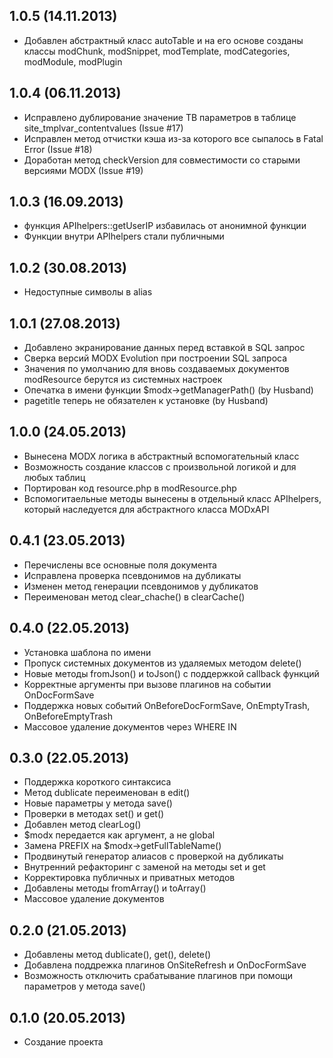 ## 1.0.5 (14.11.2013)
* Добавлен абстрактный класс autoTable и на его основе созданы классы modChunk, modSnippet, modTemplate, modCategories, modModule, modPlugin

## 1.0.4 (06.11.2013)
* Исправлено дублирование значение ТВ параметров в таблице site_tmplvar_contentvalues (Issue #17)
* Исправлен метод отчистки кэша из-за которого все сыпалось в Fatal Error (Issue #18)
* Доработан метод checkVersion для совместимости со старыми версиями MODX (Issue #19)

## 1.0.3 (16.09.2013)
* функция APIhelpers::getUserIP избавилась от анонимной функции
* Функции внутри APIhelpers стали публичными

## 1.0.2 (30.08.2013)
* Недоступные символы в alias

## 1.0.1 (27.08.2013)
* Добавлено экранирование данных перед вставкой в SQL запрос
* Сверка версий MODX Evolution при построении SQL запроса
* Значения по умолчанию для вновь создаваемых документов modResource берутся из системных настроек
* Опечатка в имени функции $modx->getManagerPath() (by Husband)
* pagetitle теперь не обязателен к установке (by Husband)

## 1.0.0 (24.05.2013)
* Вынесена MODX логика в абстрактный вспомогательный класс
* Возможность создание классов с произвольной логикой и для любых таблиц
* Портирован код resource.php в modResource.php
* Вспомогитаельные методы вынесены в отдельный класс APIhelpers, который наследуется для абстрактного класса MODxAPI

## 0.4.1 (23.05.2013)
* Перечислены все основные поля документа
* Исправлена проверка псевдонимов на дубликаты
* Изменен метод генерации псевдонимов у дубликатов
* Переименован метод clear_chache() в clearCache()

## 0.4.0 (22.05.2013)
* Установка шаблона по имени
* Пропуск системных документов из удаляемых методом delete()
* Новые методы fromJson() и toJson() с поддержкой callback функций
* Корректные аргументы при вызове плагинов на событии OnDocFormSave
* Поддержка новых событий OnBeforeDocFormSave, OnEmptyTrash, OnBeforeEmptyTrash
* Массовое удаление документов через WHERE IN

## 0.3.0 (22.05.2013)
* Поддержка короткого синтаксиса
* Метод dublicate переименован в edit()
* Новые параметры у метода save()
* Проверки в методах set() и get()
* Добавлен метод clearLog()
* $modx передается как аргумент, а не global
* Замена PREFIX на $modx->getFullTableName()
* Продвинутый генератор алиасов с проверкой на дубликаты
* Внутренний рефакторинг с заменой на методы set и get
* Корректировка публичных и приватных методов
* Добавлены методы fromArray() и toArray()
* Массовое удаление документов

## 0.2.0 (21.05.2013)
* Добавлены метод dublicate(), get(), delete()
* Добавлена поддрежка плагинов OnSiteRefresh и OnDocFormSave
* Возможность отключить срабатывание плагинов при помощи параметров у метода save()

## 0.1.0 (20.05.2013)
* Создание проекта

